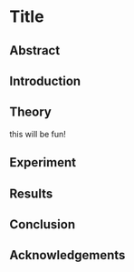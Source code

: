 # Title

## Abstract

## Introduction

## Theory

this will be fun!

## Experiment

## Results

## Conclusion

## Acknowledgements
